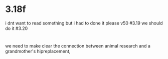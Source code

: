 # 3.18f
i dnt want to read something
but i had to done it
please v50
#3.19
we should do it
#3.20
#
we need to make clear the connection between animal research and a grandmother's hipreplacement,

